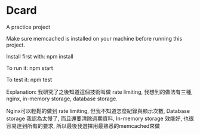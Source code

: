 # Dcard
A practice project

Make sure memcached is installed on your machine before running this project.

Install first with: npm install

To run it: npm start

To test it: npm test

Explanation: 我研究了之後知道這個技術叫做 rate limiting, 我想到的做法有三種, nginx, in-memory storage, database storage.

Nginx可以輕鬆的做到 rate limiting, 但我不知道怎麼紀錄與顯示次數, Database storage 我認為太慢了, 而且還要清除過期資料, In-memory storage 效能好, 也很容易達到所有的要求, 所以最後我選擇用最熟悉的memcached來做
